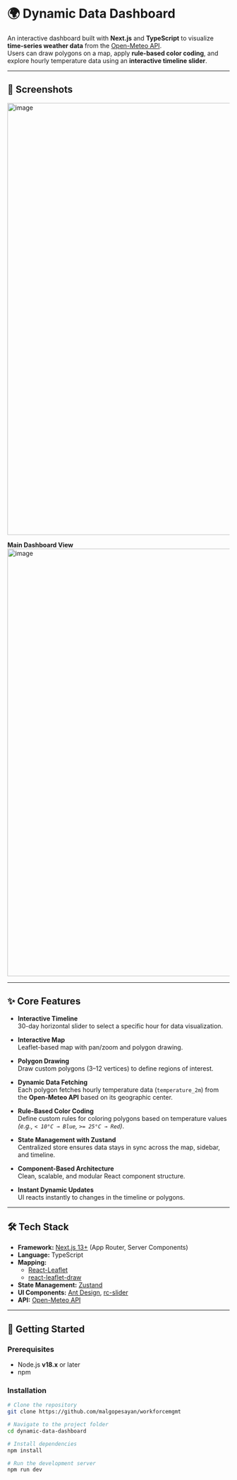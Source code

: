 # 🌍 Dynamic Data Dashboard

An interactive dashboard built with **Next.js** and **TypeScript** to visualize **time-series weather data** from the [Open-Meteo API](https://open-meteo.com/).  
Users can draw polygons on a map, apply **rule-based color coding**, and explore hourly temperature data using an **interactive timeline slider**.

---


## 📸 Screenshots
<img width="1905" height="976" alt="image" src="https://github.com/user-attachments/assets/034cff69-4243-4f8a-8f5f-1a2302261439" />


**Main Dashboard View**  
<img width="1904" height="966" alt="image" src="https://github.com/user-attachments/assets/3b86018c-ed43-45a7-b4bc-5f051fd3c96c" />
 



---

## ✨ Core Features

- **Interactive Timeline**  
  30-day horizontal slider to select a specific hour for data visualization.

- **Interactive Map**  
  Leaflet-based map with pan/zoom and polygon drawing.

- **Polygon Drawing**  
  Draw custom polygons (3–12 vertices) to define regions of interest.

- **Dynamic Data Fetching**  
  Each polygon fetches hourly temperature data (`temperature_2m`) from the **Open-Meteo API** based on its geographic center.

- **Rule-Based Color Coding**  
  Define custom rules for coloring polygons based on temperature values  
  *(e.g., `< 10°C → Blue`, `>= 25°C → Red`)*.

- **State Management with Zustand**  
  Centralized store ensures data stays in sync across the map, sidebar, and timeline.

- **Component-Based Architecture**  
  Clean, scalable, and modular React component structure.

- **Instant Dynamic Updates**  
  UI reacts instantly to changes in the timeline or polygons.

---

## 🛠 Tech Stack

- **Framework:** [Next.js 13+](https://nextjs.org/) (App Router, Server Components)
- **Language:** TypeScript
- **Mapping:**  
  - [React-Leaflet](https://react-leaflet.js.org/)  
  - [react-leaflet-draw](https://github.com/alex3165/react-leaflet-draw)
- **State Management:** [Zustand](https://zustand-demo.pmnd.rs/)
- **UI Components:** [Ant Design](https://ant.design/), [rc-slider](https://github.com/react-component/slider)
- **API:** [Open-Meteo API](https://open-meteo.com/)

---

## 🚀 Getting Started

### Prerequisites
- Node.js **v18.x** or later
- npm

### Installation
```bash
# Clone the repository
git clone https://github.com/malgopesayan/workforcemgmt

# Navigate to the project folder
cd dynamic-data-dashboard

# Install dependencies
npm install

# Run the development server
npm run dev
